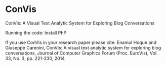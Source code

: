 # ConVis
ConVis: A Visual Text Analytic System for Exploring Blog Conversations

Running the code:
Install PhP


If you use ConVis in your research paper please cite:
Enamul Hoque and Giuseppe Carenini, ConVis: A visual text analytic system for exploring blog conversations, Journal of Computer Graphics Forum (Proc. EuroVis), Vol. 33, No. 3, pp. 221-230, 2014
